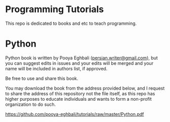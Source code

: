 # Programming Tutorials

This repo is dedicated to books and etc to teach programming.

# Python

Python book is written by Pooya Eghbali (persian.writer@gmail.com), but you can suggest edits in issues and your edits will be merged and your name will be included in authors list, if approved.

Be free to use and share this book.

You may download the book from the address provided below, and I request to share the address of this repository not the file itself, as this repo has higher purposes to educate individuals and wants to form a non-profit organization to do such.

https://github.com/pooya-eghbali/tutorials/raw/master/Python.pdf